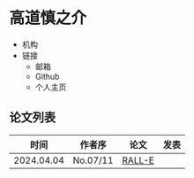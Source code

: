 # 高道慎之介

- 机构
- 链接
  - 邮箱
  - Github
  - 个人主页

## 论文列表

| 时间 | 作者序 | 论文 | 发表 |
|:-:|:-:|---|---|
| 2024.04.04 | No.07/11 | [RALL-E](../Models/Speech_LLM/2024.04.04_RALL-E.md) |

